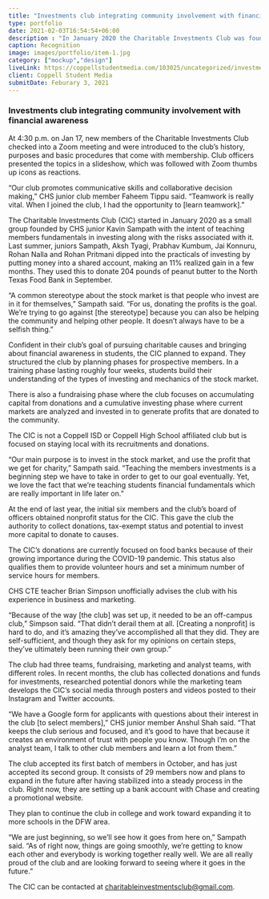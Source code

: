```yaml
---
title: "Investments club integrating community involvement with financial awareness"
type: portfolio
date: 2021-02-03T16:54:54+06:00
description : "In January 2020 the Charitable Investments Club was founded by CHS juniors Prabhav Kumbum, Nikshith Konnuru, Aksh Tyagi, Kavin Sampath, Rohan Pritmani and Rohan Nalla. The club’s purpose is to learn more about investing and the stock market."
caption: Recognition
image: images/portfolio/item-1.jpg
category: ["mockup","design"]
liveLink: https://coppellstudentmedia.com/103025/uncategorized/investments-club-integrating-community-involvement-with-financial-awareness/
client: Coppell Student Media
submitDate: Feburary 3, 2021
---
```

### Investments club integrating community involvement with financial awareness

At 4:30 p.m. on Jan 17, new members of the Charitable Investments Club checked into a Zoom meeting and were introduced to the club’s history, purposes and basic procedures that come with membership. Club officers presented the topics in a slideshow, which was followed with Zoom thumbs up icons as reactions.

“Our club promotes communicative skills and collaborative decision making,” CHS junior club member Faheem Tippu said. “Teamwork is really vital. When I joined the club, I had the opportunity to [learn teamwork].”

The Charitable Investments Club (CIC) started in January 2020 as a small group founded by CHS junior Kavin Sampath with the intent of teaching members fundamentals in investing along with the risks associated with it. Last summer, juniors Sampath, Aksh Tyagi, Prabhav Kumbum, Jai Konnuru, Rohan Nalla and Rohan Pritmani dipped into the practicals of investing by putting money into a shared account, making an 11% realized gain in a few months. They used this to donate 204 pounds of peanut butter to the North Texas Food Bank in September.

“A common stereotype about the stock market is that people who invest are in it for themselves,” Sampath said. “For us, donating the profits is the goal. We’re trying to go against [the stereotype] because you can also be helping the community and helping other people. It doesn’t always have to be a selfish thing.”

Confident in their club’s goal of pursuing charitable causes and bringing about financial awareness in students, the CIC planned to expand. They structured the club by planning phases for prospective members. In a training phase lasting roughly four weeks, students build their understanding of the types of investing and mechanics of the stock market.

There is also a fundraising phase where the club focuses on accumulating capital from donations and a cumulative investing phase where current markets are analyzed and invested in to generate profits that are donated to the community.

The CIC is not a Coppell ISD or Coppell High School affiliated club but is focused on staying local with its recruitments and donations.

“Our main purpose is to invest in the stock market, and use the profit that we get for charity,” Sampath said. “Teaching the members investments is a beginning step we have to take in order to get to our goal eventually. Yet, we love the fact that we’re teaching students financial fundamentals which are really important in life later on.”

At the end of last year, the initial six members and the club’s board of officers obtained nonprofit status for the CIC. This gave the club the authority to collect donations, tax-exempt status and potential to invest more capital to donate to causes.

The CIC’s donations are currently focused on food banks because of their growing importance during the COVID-19 pandemic. This status also qualifies them to provide volunteer hours and set a minimum number of service hours for members.

CHS CTE teacher Brian Simpson unofficially advises the club with his experience in business and marketing.

“Because of the way [the club] was set up, it needed to be an off-campus club,” Simpson said. “That didn’t derail them at all. [Creating a nonprofit] is hard to do, and it’s amazing they’ve accomplished all that they did. They are self-sufficient, and though they ask for my opinions on certain steps, they’ve ultimately been running their own group.”

The club had three teams, fundraising, marketing and analyst teams, with different roles. In recent months, the club has collected donations and funds for investments, researched potential donors while the marketing team develops the CIC’s social media through posters and videos posted to their Instagram and Twitter accounts.

“We have a Google form for applicants with questions about their interest in the club [to select members],” CHS junior member Anshul Shah said. “That keeps the club serious and focused, and it’s good to have that because it creates an environment of trust with people you know. Though I’m on the analyst team, I talk to other club members and learn a lot from them.”

The club accepted its first batch of members in October, and has just accepted its second group. It consists of 29 members now and plans to expand in the future after having stabilized into a steady process in the club. Right now, they are setting up a bank account with Chase and creating a promotional website.

They plan to continue the club in college and work toward expanding it to more schools in the DFW area.

“We are just beginning, so we’ll see how it goes from here on,” Sampath said. “As of right now, things are going smoothly, we’re getting to know each other and everybody is working together really well. We are all really proud of the club and are looking forward to seeing where it goes in the future.”

The CIC can be contacted at charitableinvestmentsclub@gmail.com.
